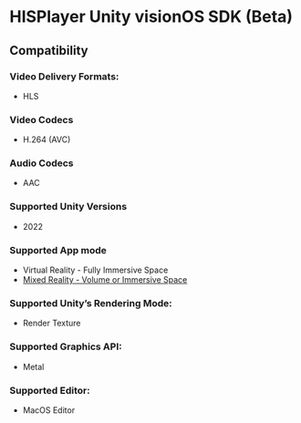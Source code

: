 # HISPlayer Unity visionOS SDK (Beta)

## Compatibility

### Video Delivery Formats: 
* HLS

### Video Codecs
  * H.264 (AVC)

### Audio Codecs
  * AAC

### Supported Unity Versions
* 2022

### Supported App mode
* Virtual Reality - Fully Immersive Space
* [Mixed Reality - Volume or Immersive Space](https://hisplayer.github.io/UnityVisionOS-SDK/#/mr-mode)

### Supported Unity’s Rendering Mode: 
* Render Texture

### Supported Graphics API:
* Metal

### Supported Editor:
* MacOS Editor
